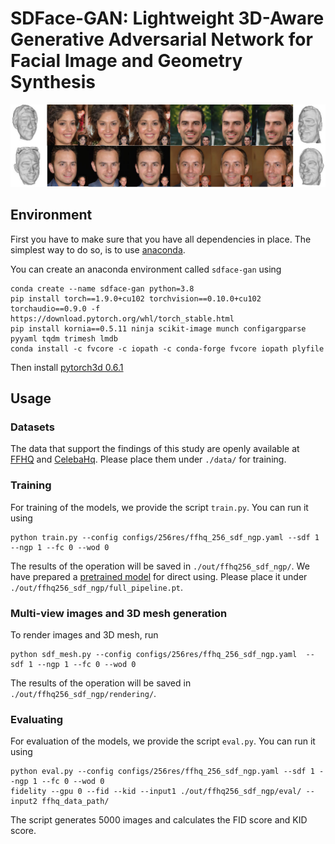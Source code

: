 # SDFace-GAN: Lightweight 3D-Aware Generative Adversarial Network for Facial Image and Geometry Synthesis

![](pic.jpg)

## Environment

First you have to make sure that you have all dependencies in place. The simplest way to do so, is to use [anaconda](https://www.anaconda.com/).

You can create an anaconda environment called `sdface-gan` using
```
conda create --name sdface-gan python=3.8
pip install torch==1.9.0+cu102 torchvision==0.10.0+cu102 torchaudio==0.9.0 -f https://download.pytorch.org/whl/torch_stable.html
pip install kornia==0.5.11 ninja scikit-image munch configargparse pyyaml tqdm trimesh lmdb
conda install -c fvcore -c iopath -c conda-forge fvcore iopath plyfile
```

Then install [pytorch3d 0.6.1](https://github.com/facebookresearch/pytorch3d)
## Usage

### Datasets

The data that support the findings of this study are openly available at [FFHQ](https://github.com/NVlabs/ffhq-dataset) and [CelebaHq](https://github.com/tkarras/progressive_growing_of_gans). Please place them under `./data/` for training.


### Training

For training of the models, we provide the script `train.py`. You can run it using

```
python train.py --config configs/256res/ffhq_256_sdf_ngp.yaml --sdf 1 --ngp 1 --fc 0 --wod 0
```

The results of the operation will be saved in `./out/ffhq256_sdf_ngp/`. 
We have prepared a [pretrained model](https://drive.google.com/file/d/1HkevHMk0lVnSLJ5rKlDJjJ90DIQ2PVdO/view?usp=drive_link) for direct using. Please place it under `./out/ffhq256_sdf_ngp/full_pipeline.pt`.

### Multi-view images and 3D mesh generation

To render images and 3D mesh, run
```
python sdf_mesh.py --config configs/256res/ffhq_256_sdf_ngp.yaml  --sdf 1 --ngp 1 --fc 0 --wod 0
```
The results of the operation will be saved in `./out/ffhq256_sdf_ngp/rendering/`.

### Evaluating

For evaluation of the models, we provide the script `eval.py`. You can run it using

```
python eval.py --config configs/256res/ffhq_256_sdf_ngp.yaml --sdf 1 --ngp 1 --fc 0 --wod 0
fidelity --gpu 0 --fid --kid --input1 ./out/ffhq256_sdf_ngp/eval/ --input2 ffhq_data_path/
```

The script generates 5000 images and calculates the FID score and KID score.
